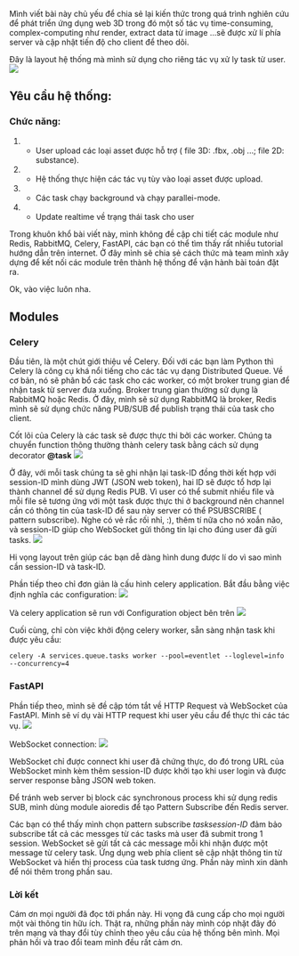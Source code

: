 Mình viết bài này chủ yếu để chia sẻ lại kiến thức trong quá trình nghiên cứu để phát triển ứng dụng web 3D trong đó một số tác vụ time-consuming, complex-computing như render, extract data từ image ...sẽ được xử lí phía server và cập nhật tiến độ cho client để theo dõi.

Đây là layout hệ thống mà mình sử dụng cho riêng tác vụ xử ly task từ user.
![](https://images.viblo.asia/b0a00789-051a-4b48-a074-0606ef3944d2.png)

## Yêu cầu hệ thống:
###  Chức năng:
1. * User upload các loại asset được hỗ trợ ( file 3D: .fbx, .obj ...; file 2D: substance).
2. * Hệ thống thực hiện các tác vụ tùy vào loại asset được upload.
3. * Các task chạy background và chạy parallei-mode.
4. * Update realtime về trạng thái task cho user


Trong khuôn khổ bài viết này, mình không đề cập chi tiết các module như Redis, RabbitMQ, Celery, FastAPI, các bạn có thể tìm thấy rất nhiều tutorial hướng dẫn trên internet.
Ở đây mình sẽ chia sẻ cách thức mà team mình xây dựng để kết nối các module trên thành hệ thống để vận hành bài toán đặt ra.

Ok, vào việc luôn nha.

## Modules
### Celery
Đầu tiên, là một chút giới thiệu về Celery.
Đối với các bạn làm Python thì Celery là công cụ khá nổi tiếng cho các tác vụ dạng Distributed Queue. Về cơ bản, nó sẽ phân bổ các task cho các worker, có một broker trung gian để nhận task từ server đưa xuống.
Broker trung gian thường sử dụng là RabbitMQ hoặc Redis. Ở đây, mình sẽ sử dụng RabbitMQ là broker, Redis mình sẽ sử dụng chức năng PUB/SUB để publish trạng thái của task cho client.

Cốt lõi của Celery là các task sẽ được thực thi bởi các worker. Chúng ta chuyển function thông thường thành celery task bằng cách sử dụng decorator **@task** 
![](https://images.viblo.asia/584db547-0fce-46e5-a8db-8efddb34dc0b.png)


Ở đây, với mỗi task chúng ta sẽ ghi nhận lại task-ID đồng thời kết hợp với session-ID mình dùng JWT (JSON web token), hai ID sẽ được tổ hơp lại thành channel để sử dụng Redis PUB. Vì user có thể submit nhiều file và mỗi file sẽ tương ứng với một task được thực thi ở background nên channel cần có thông tin của task-ID để sau này server có thể PSUBSCRIBE ( pattern subscribe). Nghe có vẻ rắc rối nhỉ, :), thêm tí nữa cho nó xoắn não, và session-ID giúp cho WebSocket gửi thông tin lại cho đúng user đã gửi tasks.
![](https://images.viblo.asia/277e149c-8541-4737-9e50-965e85bfa9da.png)

Hi vọng layout trên giúp các bạn dễ dàng hình dung được lí do vì sao mình cần session-ID và task-ID.

Phần tiếp theo chỉ đơn giản là cấu hình celery application.
Bắt đầu bằng việc định nghĩa các configuration:
![](https://images.viblo.asia/acf49222-ac72-4ef3-9eb0-318b7acb3771.png)

Và celery application sẽ run với Configuration object bên trên
![](https://images.viblo.asia/1505d425-b6f2-4901-abe5-6f39b911e29b.png)

Cuối cùng, chỉ còn việc khởi động celery worker, sẵn sàng nhận task khi được yêu cầu:
```
celery -A services.queue.tasks worker --pool=eventlet --loglevel=info --concurrency=4
```

### FastAPI
Phần tiếp theo, mình sẽ đề cập tóm tắt về HTTP Request và WebSocket của FastAPI. 
Minh sẽ ví dụ vài HTTP request khi user yêu cầu để thực thi các tác vụ.
![](https://images.viblo.asia/b17cb2fd-9f22-494a-81ec-29484e78779d.png)

WebSocket connection:
![](https://images.viblo.asia/3486967b-dfec-4561-92b2-6679c8f2b3a8.png)

WebSocket chỉ được connect khi user đã chứng thực, do đó trong URL của WebSocket mình kèm thêm session-ID được khởi tạo khi user login và được server response bằng JSON web token.

Để tránh web server bị block các synchronous process khi sử dụng redis SUB, mình dùng module aioredis để tạo Pattern Subscribe đến Redis server. 

Các bạn có thể thấy mình chọn pattern subscribe *tasksession-ID* đảm bảo subscribe tất cả các messges từ các tasks mà user đã submit trong 1 session. WebSocket sẽ gửi tất cả các message mỗi khi nhận được một message từ celery task.
Ứng dụng web phía client sẽ cập nhật thông tin từ WebSocket và hiển thị process của task tương ứng. Phần này mình xin dành để nói thêm trong phần sau.

### Lời kết
Cám ơn mọi người đã đọc tới phần này. Hi vọng đã cung cấp cho mọi người một vài thông tin hữu ích. Thật ra, những phần này mình cóp nhặt đây đó trên mạng và thay đổi tùy chỉnh theo yêu cầu của hệ thống bên mình. Mọi phản hồi và trao đổi team mình đều rất cảm ơn.